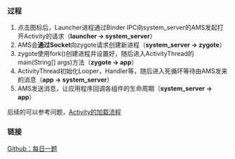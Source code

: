 ### 过程

1. 点击图标后，Launcher进程通过Binder IPC向system_server的AMS发起打开Activity的请求（**launcher -> system_server**）
2. AMS会**通过Socket**向zygote请求创建新进程（**system_server -> zygote**）
3. zygote使用fork()创建进程并设置好，随后进入ActivityThread的main(String[] args)方法（**zygote -> app**）
4. ActivityThread初始化Looper，Handler等，随后进入死循环等待由AMS发来的消息（**app -> system_server**）
5. AMS发送消息，让应用程序回调各组件的生命周期（**system_server -> app**）

后续的可以参考问题，[Activity的加载流程](
https://app.yinxiang.com/shard/s39/nl/26801101/fb510be9-f411-4aa2-8fb2-7d60afab18e7?title=Activity%E4%BB%8EActivityThread%E5%BC%80%E5%A7%8B%E7%9A%84%E5%8A%A0%E8%BD%BD%E7%9A%84%E6%B5%81%E7%A8%8B%EF%BC%9F)

### 链接
[Github：每日一题](https://github.com/Moosphan/Android-Daily-Interview/issues/24)
